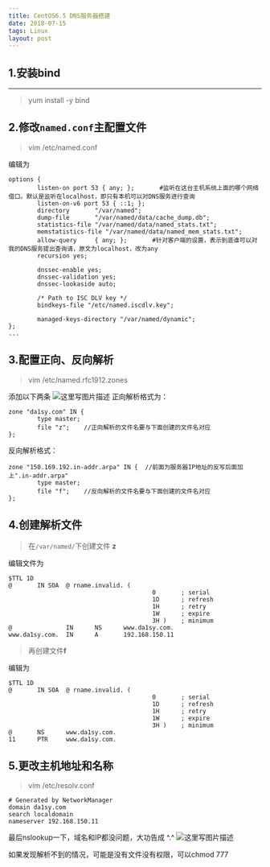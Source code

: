 ```yaml
---
title: CentOS6.5 DNS服务器搭建
date: 2018-07-15
tags: Linux
layout: post
---
```



1.安装bind
--------

--------


>yum install -y bind


2.修改`named.conf`主配置文件
---------------------


>vim /etc/named.conf


编辑为
```shell
options {
        listen-on port 53 { any; };       #监听在这台主机系统上面的哪个网络借口。默认是监听在localhost，即只有本机可以对DNS服务进行查询
        listen-on-v6 port 53 { ::1; };
        directory       "/var/named";
        dump-file       "/var/named/data/cache_dump.db";
        statistics-file "/var/named/data/named_stats.txt";
        memstatistics-file "/var/named/data/named_mem_stats.txt";
        allow-query     { any; };       #针对客户端的设置，表示到底谁可以对我的DNS服务提出查询请，原文为localhost，改为any
        recursion yes;

        dnssec-enable yes;
        dnssec-validation yes;
        dnssec-lookaside auto;

        /* Path to ISC DLV key */
        bindkeys-file "/etc/named.iscdlv.key";

        managed-keys-directory "/var/named/dynamic";
};
...

```


3.配置正向、反向解析
-----------


>vim /etc/named.rfc1912.zones

添加以下两条
![这里写图片描述](https://img-blog.csdn.net/20180715165647111?watermark/2/text/aHR0cHM6Ly9ibG9nLmNzZG4ubmV0L2RhMXN5ZGExc3k=/font/5a6L5L2T/fontsize/400/fill/I0JBQkFCMA==/dissolve/70)
正向解析格式为：

```
zone "da1sy.com" IN {
        type master;
        file "z";    //正向解析的文件名要与下面创建的文件名对应
};
```
反向解析格式：
```
zone "150.169.192.in-addr.arpa" IN {  //前面为服务器IP地址的反写后面加上".in-addr.arpa"
        type master;
        file "f";    //反向解析的文件名要与下面创建的文件名对应
};
```

4.创建解析文件
--------

>在`/var/named/`下创建文件  **z**

编辑文件为

```shell
$TTL 1D
@       IN SOA  @ rname.invalid. (
                                        0       ; serial
                                        1D      ; refresh
                                        1H      ; retry
                                        1W      ; expire
                                        3H )    ; minimum
@               IN      NS      www.da1sy.com.
www.da1sy.com.  IN      A       192.168.150.11
```
>再创建文件**f**

编辑为

```shell
$TTL 1D
@       IN SOA  @ rname.invalid. (
                                        0       ; serial
                                        1D      ; refresh
                                        1H      ; retry
                                        1W      ; expire
                                        3H )    ; minimum
@       NS      www.da1sy.com.
11      PTR     www.da1sy.com.
```

5.更改主机地址和名称
-----------


>vim /etc/resolv.conf


```shell
# Generated by NetworkManager
domain da1sy.com
search localdomain
nameserver 192.168.150.11

```

最后nslookup一下，域名和IP都没问题，大功告成 ^.^
![这里写图片描述](https://img-blog.csdn.net/20180715200206157?watermark/2/text/aHR0cHM6Ly9ibG9nLmNzZG4ubmV0L2RhMXN5ZGExc3k=/font/5a6L5L2T/fontsize/400/fill/I0JBQkFCMA==/dissolve/70)

如果发现解析不到的情况，可能是没有文件没有权限，可以chmod 777
